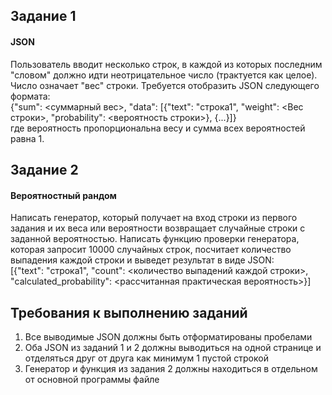 ## Задание 1
#### JSON
Пользователь вводит несколько строк, в каждой из которых последним
"словом" должно идти неотрицательное число (трактуется как целое).
Число означает "вес" строки. Требуется отобразить JSON следующего
формата:  
{"sum": <суммарный вес>, "data": [{"text": "строка1", "weight": <Вес строки>,
"probability": <вероятность строки>}, {...}]}  
где вероятность пропорциональна весу и сумма всех вероятностей равна 1.

## Задание 2
#### Вероятностный рандом
Написать генератор, который получает на вход строки из первого задания
и их веса или вероятности возвращает случайные строки с заданной
вероятностью. Написать функцию проверки генератора, которая запросит
10000 случайных строк, посчитает количество выпадения каждой строки и
выведет результат в виде JSON:  
[{"text": "строка1", "count": <количество выпадений каждой строки>,
"calculated_probability": <рассчитанная практическая вероятность>}] 

## Требования к выполнению заданий
1. Все выводимые JSON должны быть отформатированы пробелами
2. Оба JSON из заданий 1 и 2 должны выводиться на одной странице и
отделяться друг от друга как минимум 1 пустой строкой
3. Генератор и функция из задания 2 должны находиться в отдельном от
основной программы файле
